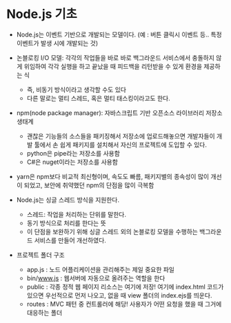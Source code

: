 # Node.js 기초

- Node.js는 이벤트 기반으로 개발되는 모델이다. (예 : 버튼 클릭시 이벤트 등.. 특정 이벤트가 발생 시에 개발되는 것)
- 논블로킹 I/O 모델: 각각의 작업들을 바로 바로 백그라운드 서비스에서 충돌하지 않게 위임하여 각각 실행을 하고 끝났을 때 피드백을 리턴받을 수 있게 환경을 제공하는 식
    - 즉, 비동기 방식이라고 생각할 수도 있다
    - 다른 말로는 멀티 스레드, 혹은 멀티 태스킹이라고도 한다.
- npm(node package manager): 자바스크립트 기반 오픈소스 라이브러리 저장소 생태계
    - 괜찮은 기능들의 소스들을 패키징해서 저장소에 업로드해놓으면 개발자들이 개발 툴에서 손 쉽게 패키지를 설치해서 자신의 프로젝트에 도입할 수 있다.
    - python은 pipe라는 저장소를 사용함
    - C#은 nuget이라는 저장소를 사용함
- yarn은 npm보다 비교적 최신형이며, 속도도 빠름, 패키지별의 종속성이 많이 개선이 되었고, 보안에 취약했던 npm의 단점을 많이 극복함
- Node.js는 싱글 스레드 방식을 지원한다.
    - 스레드: 작업을 처리하는 단위를 말한다.
    - 동기 방식으로 처리를 한다는 뜻
    - 이 단점을 보완하기 위해 싱글 스레드 외의 논블로킹 모델을 수행하는 백그라운드 서비스를 만들어 개선하였다.


- 프로젝트 폴더 구조
    - app.js : 노드 어플리케이션을 관리해주는 제일 중요한 파일
    - bin/www.js : 웹서버에 자동으로 올려주는 역할을 한다
    - public : 각종 정적 웹 페이지 리소스는 여기에 저장! 여기에 index.html 코드가 있으면 우선적으로 먼저 나오고, 없을 때 view 폴더의 index.ejs를 띄운다.
    - routes : MVC 패턴 중 컨트롤러에 해당! 사용자가 어떤 요청을 했을 때 그거에 대응하는 폴더
